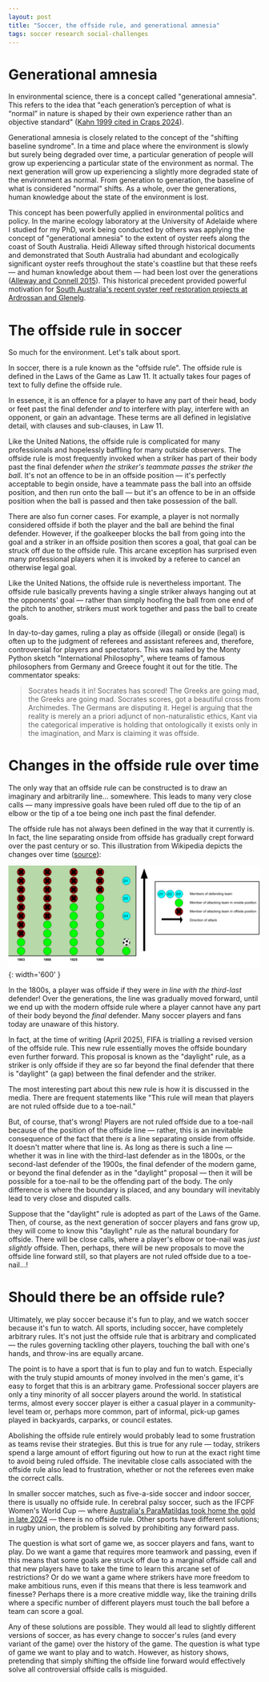 ```yaml
---
layout: post
title: "Soccer, the offside rule, and generational amnesia"
tags: soccer research social-challenges
---
```


# Generational amnesia

In environmental science, there is a concept called "generational amnesia". This refers to the idea that "each generation’s perception of what is “normal” in nature is shaped by their own experience rather than an objective standard" ([Kahn 1999 cited in Craps 2024](https://brill.com/view/journals/mesr/aop/article-10.1163-29498902-20240001/article-10.1163-29498902-20240001.xml)).

Generational amnesia is closely related to the concept of the "shifting baseline syndrome". In a time and place where the environment is slowly but surely being degraded over time, a particular generation of people will grow up experiencing a particular state of the environment as normal. The next generation will grow up experiencing a slightly more degraded state of the environment as normal. From generation to generation, the baseline of what is considered "normal" shifts. As a whole, over the generations, human knowledge about the state of the environment is lost.

This concept has been powerfully applied in environmental politics and policy. In the marine ecology laboratory at the University of Adelaide where I studied for my PhD, work being conducted by others was applying the concept of "generational amnesia" to the extent of oyster reefs along the coast of South Australia. Heidi Alleway sifted through historical documents and demonstrated that South Australia had abundant and ecologically significant oyster reefs throughout the state's coastline but that these reefs — and human knowledge about them — had been lost over the generations ([Alleway and Connell 2015](https://conbio.onlinelibrary.wiley.com/doi/pdfdirect/10.1111/cobi.12452?casa_token=1_kCzIwd2NQAAAAA%3AzFY2Pnl0Boa21F6SI2ejFM0d73-CZxqBQxF8WrLA59XNggfixVlTbYGZxbVQxAyIrABXthce4UiuFnQ)). This historical precedent provided powerful motivation for [South Australia's recent oyster reef restoration projects at Ardrossan and Glenelg](https://www.natureaustralia.org.au/what-we-do/our-priorities/oceans/ocean-stories/restoring-shellfish-reefs/glenelg/).

# The offside rule in soccer

So much for the environment. Let's talk about sport.

In soccer, there is a rule known as the "offside rule". The offside rule is defined in the Laws of the Game as Law 11. It actually takes four pages of text to fully define the offside rule.

In essence, it is an offence for a player to have any part of their head, body or feet past the final defender *and* to interfere with play, interfere with an opponent, or gain an advantage. These terms are all defined in legislative detail, with clauses and sub-clauses, in Law 11.

Like the United Nations, the offside rule is complicated for many professionals and hopelessly baffling for many outside observers. The offside rule is most frequently invoked when a striker has part of their body past the final defender *when the striker's teammate passes the striker the ball*. It's not an offence to be in an offside position — it's perfectly acceptable to begin onside, have a teammate pass the ball into an offside position, and then run onto the ball — but it's an offence to be in an offside position when the ball is passed and then take possession of the ball.

There are also fun corner cases. For example, a player is not normally considered offside if both the player and the ball are behind the final defender. However, if the goalkeeper blocks the ball from going into the goal and a striker in an offside position then scores a goal, that goal can be struck off due to the offside rule. This arcane exception has surprised even many professional players when it is invoked by a referee to cancel an otherwise legal goal.

Like the United Nations, the offside rule is nevertheless important. The offside rule basically prevents having a single striker always hanging out at the opponents' goal — rather than simply hoofing the ball from one end of the pitch to another, strikers must work together and pass the ball to create goals.

In day-to-day games, ruling a play as offside (illegal) or onside (legal) is often up to the judgment of referees and assistant referees and, therefore, controversial for players and spectators. This was nailed by the Monty Python sketch "International Philosophy", where teams of famous philosophers from Germany and Greece fought it out for the title. The commentator speaks:

> Socrates heads it in! Socrates has scored! The Greeks are going mad, the Greeks are going mad. Socrates scores, got a beautiful cross from Archimedes. The Germans are disputing it. Hegel is arguing that the reality is merely an a priori adjunct of non-naturalistic ethics, Kant via the categorical imperative is holding that ontologically it exists only in the imagination, and Marx is claiming it was offside.

# Changes in the offside rule over time

The only way that an offside rule can be constructed is to draw an imaginary and arbitrarily line... somewhere. This leads to many very close calls — many impressive goals have been ruled off due to the tip of an elbow or the tip of a toe being one inch past the final defender.

The offside rule has not always been defined in the way that it currently is. In fact, the line separating onside from offside has gradually crept forward over the past century or so. This illustration from Wikipedia depicts the changes over time ([source](https://en.wikipedia.org/wiki/File:Offside_position_(historical_development).png)):

![diagram showing the historical evolution of the offside rule](/assets/images/offside.png){: width='600' }

In the 1800s, a player was offside if they were *in line with the third-last* defender! Over the generations, the line was gradually moved forward, until we end up with the modern offside rule where a player cannot have any part of their body beyond the *final* defender. Many soccer players and fans today are unaware of this history.

In fact, at the time of writing (April 2025), FIFA is trialling a revised version of the offside rule. This new rule essentially moves the offside boundary even further forward. This proposal is known as the "daylight" rule, as a striker is only offside if they are so far beyond the final defender that there is "daylight" (a gap) between the final defender and the striker.

The most interesting part about this new rule is how it is discussed in the media. There are frequent statements like "This rule will mean that players are not ruled offside due to a toe-nail."

But, of course, that's wrong! Players are not ruled offside due to a toe-nail because of the position of the offside line — rather, this is an inevitable consequence of the fact that there *is* a line separating onside from offside. It doesn't matter where that line is. As long as there is such a line — whether it was in line with the third-last defender as in the 1800s, or the second-last defender of the 1900s, the final defender of the modern game, or beyond the final defender as in the "daylight" proposal — then it will be possible for a toe-nail to be the offending part of the body. The only difference is where the boundary is placed, and any boundary will inevitably lead to very close and disputed calls.

Suppose that the "daylight" rule is adopted as part of the Laws of the Game. Then, of course, as the next generation of soccer players and fans grow up, they will come to know this "daylight" rule as the natural boundary for offside. There will be close calls, where a player's elbow or toe-nail was *just slightly* offside. Then, perhaps, there will be new proposals to move the offside line forward still, so that players are not ruled offside due to a toe-nail...!

# Should there be an offside rule?

Ultimately, we play soccer because it's fun to play, and we watch soccer because it's fun to watch. All sports, including soccer, have completely arbitrary rules. It's not just the offside rule that is arbitrary and complicated — the rules governing tackling other players, touching the ball with one's hands, and throw-ins are equally arcane.

The point is to have a sport that is fun to play and fun to watch. Especially with the truly stupid amounts of money involved in the men's game, it's easy to forget that this is an arbitrary game. Professional soccer players are only a tiny minority of all soccer players around the world. In statistical terms, almost every soccer player is either a casual player in a community-level team or, perhaps more common, part of informal, pick-up games played in backyards, carparks, or council estates.

Abolishing the offside rule entirely would probably lead to some frustration as teams revise their strategies. But this is true for any rule — today, strikers spend a large amount of effort figuring out how to run at the exact right time to avoid being ruled offside. The inevitable close calls associated with the offside rule also lead to frustration, whether or not the referees even make the correct calls.

In smaller soccer matches, such as five-a-side soccer and indoor soccer, there is usually no offside rule. In cerebral palsy soccer, such as the IFCPF Women's World Cup — where [Australia's ParaMatildas took home the gold in late 2024](https://www.paramatildas.com.au/news/commbank-paramatildas-win-ifcpf-womens-world-cup) — there is no offside rule. Other sports have different solutions; in rugby union, the problem is solved by prohibiting any forward pass.

The question is what sort of game we, as soccer players and fans, want to play. Do we want a game that requires more teamwork and passing, even if this means that some goals are struck off due to a marginal offside call and that new players have to take the time to learn this arcane set of restrictions? Or do we want a game where strikers have more freedom to make ambitious runs, even if this means that there is less teamwork and finesse? Perhaps there is a more creative middle way, like the training drills where a specific number of different players must touch the ball before a team can score a goal.

Any of these solutions are possible. They would all lead to slightly different versions of soccer, as has every change to soccer's rules (and every variant of the game) over the history of the game. The question is what type of game we want to play and to watch. However, as history shows, pretending that simply shifting the offside line forward would effectively solve all controversial offside calls is misguided.
